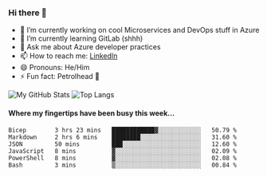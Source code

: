 ### Hi there 👋

- 🔭 I’m currently working on cool Microservices and DevOps stuff in Azure
- 🌱 I’m currently learning GitLab (shhh)
- 💬 Ask me about Azure developer practices
- 📫 How to reach me: [LinkedIn](https://www.linkedin.com/in/gordonbyers/)
- 😄 Pronouns: He/Him 
- ⚡ Fun fact: Petrolhead 🚙

![My GitHub Stats](https://github-readme-stats.vercel.app/api/?username=gordonby&count_private=true&theme=tokyonight&showicons=true)
![Top Langs](https://github-readme-stats.vercel.app/api/top-langs/?username=gordonby&hide=css,html&layout=compact&theme=tokyonight)

#### Where my fingertips have been busy **this week**... 
<!--START_SECTION:waka-->

```text
Bicep        3 hrs 23 mins   ████████████▓░░░░░░░░░░░░   50.79 %
Markdown     2 hrs 6 mins    ████████░░░░░░░░░░░░░░░░░   31.60 %
JSON         50 mins         ███░░░░░░░░░░░░░░░░░░░░░░   12.60 %
JavaScript   8 mins          ▓░░░░░░░░░░░░░░░░░░░░░░░░   02.09 %
PowerShell   8 mins          ▓░░░░░░░░░░░░░░░░░░░░░░░░   02.08 %
Bash         3 mins          ▒░░░░░░░░░░░░░░░░░░░░░░░░   00.84 %
```

<!--END_SECTION:waka-->
